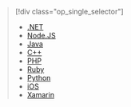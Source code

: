 > [!div class="op_single_selector"]
> * [.NET](../articles/storage/blobs/storage-dotnet-how-to-use-blobs.md)
> * [Node.JS](../articles/storage/blobs/storage-nodejs-how-to-use-blob-storage.md)
> * [Java](../articles/storage/blobs/storage-java-how-to-use-blob-storage.md)
> * [C++](../articles/storage/blobs/storage-c-plus-plus-how-to-use-blobs.md)
> * [PHP](../articles/storage/blobs/storage-php-how-to-use-blobs.md)
> * [Ruby](../articles/storage/blobs/storage-ruby-how-to-use-blob-storage.md)
> * [Python](../articles/storage/blobs/storage-python-how-to-use-blob-storage.md)
> * [iOS](../articles/storage/blobs/storage-ios-how-to-use-blob-storage.md)
> * [Xamarin](../articles/storage/blobs/storage-xamarin-blob-storage.md)
> 
> 

